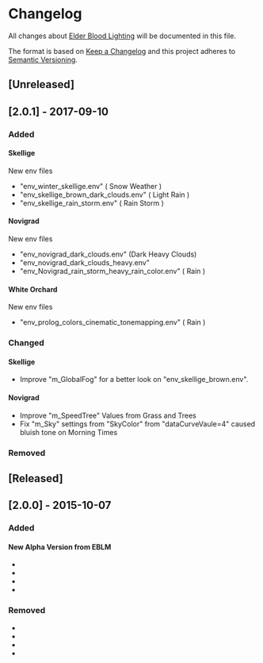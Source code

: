 # Changelog
All changes about [Elder Blood Lighting](https://www.nexusmods.com/witcher3/mods/2137/?) will be documented in this file.

The format is based on [Keep a Changelog](http://keepachangelog.com/en/1.0.0/)
and this project adheres to [Semantic Versioning](http://semver.org/spec/v2.0.0.html).

## [Unreleased]

## [2.0.1] - 2017-09-10
### Added
#### Skellige
New env files
- "env_winter_skellige.env" ( Snow Weather )
- "env_skellige_brown_dark_clouds.env" ( Light Rain )
- "env_skellige_rain_storm.env" ( Rain Storm )
#### Novigrad
New env files
- "env_novigrad_dark_clouds.env" (Dark Heavy Clouds)
- "env_novigrad_dark_clouds_heavy.env"
- "env_Novigrad_rain_storm_heavy_rain_color.env" ( Rain )
#### White Orchard
New env files
- "env_prolog_colors_cinematic_tonemapping.env" ( Rain )

### Changed
#### Skellige
- Improve "m_GlobalFog" for a better look on "env_skellige_brown.env".
#### Novigrad
- Improve "m_SpeedTree" Values from Grass and Trees
- Fix "m_Sky" settings from "SkyColor" from "dataCurveVaule=4" caused bluish tone on Morning Times

### Removed

## [Released]

## [2.0.0] - 2015-10-07
### Added
#### New Alpha Version from EBLM
-
-
-
-
### Removed
-
-
-
-


